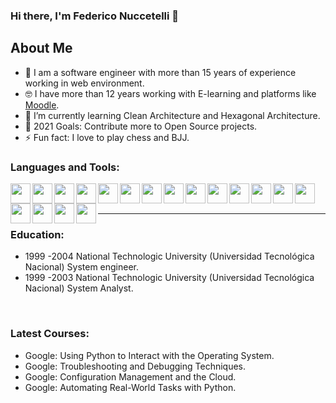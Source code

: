 ### Hi there, I'm Federico Nuccetelli  👋

## About Me

- :muscle: I am a software engineer with more than 15 years of experience working in web environment.
- :nerd_face: I have more than 12 years working with E-learning and platforms like [Moodle](https://moodle.org/).
- 🌱 I’m currently learning Clean Architecture and Hexagonal Architecture.
- 🥅 2021 Goals: Contribute more to Open Source projects.
- ⚡ Fun fact: I love to play chess and BJJ.


### Languages and Tools:

<img height="32" width="32" align="left" src="https://cdn.jsdelivr.net/npm/simple-icons@v4/icons/php.svg" />
<img height="32" width="32" align="left" src="https://cdn.jsdelivr.net/npm/simple-icons@v4/icons/javascript.svg" />
<img height="32" width="32" align="left" src="https://cdn.jsdelivr.net/npm/simple-icons@v4/icons/node-dot-js.svg" />
<img height="32" width="32" align="left" src="https://cdn.jsdelivr.net/npm/simple-icons@v4/icons/python.svg" />
<img height="32" width="32" align="left" src="https://cdn.jsdelivr.net/npm/simple-icons@v4/icons/mysql.svg" />
<img height="32" width="32" align="left" src="https://cdn.jsdelivr.net/npm/simple-icons@v4/icons/postgresql.svg" />
<img height="32" width="32" align="left" src="https://cdn.jsdelivr.net/npm/simple-icons@v4/icons/mongodb.svg" />
<img height="32" width="32" align="left" src="https://cdn.jsdelivr.net/npm/simple-icons@v4/icons/docker.svg" />
<img height="32" width="32" align="left" src="https://cdn.jsdelivr.net/npm/simple-icons@v4/icons/html5.svg" />
<img height="32" width="32" align="left" src="https://cdn.jsdelivr.net/npm/simple-icons@v4/icons/css3.svg" />
<img height="32" width="32" align="left" src="https://cdn.jsdelivr.net/npm/simple-icons@v4/icons/jquery.svg" />
<img height="32" width="32" align="left" src="https://cdn.jsdelivr.net/npm/simple-icons@v4/icons/linux.svg" />
<img height="32" width="32" align="left" src="https://cdn.jsdelivr.net/npm/simple-icons@v4/icons/wordpress.svg" />
<img height="32" width="32" align="left" src="https://cdn.jsdelivr.net/npm/simple-icons@v4/icons/laravel.svg" />
<img height="32" width="32" align="left" src="https://cdn.jsdelivr.net/npm/simple-icons@v4/icons/git.svg" />
<img height="32" width="32" align="left" src="https://cdn.jsdelivr.net/npm/simple-icons@v4/icons/github.svg" />
<img height="32" width="32" align="left" src="https://cdn.jsdelivr.net/npm/simple-icons@v4/icons/gitlab.svg" />
<img height="32" width="32" align="left" src="https://cdn.jsdelivr.net/npm/simple-icons@v4/icons/bitbucket.svg" />


<br />
<br />



---
### Education:

- 1999 -2004 National Technologic University (Universidad Tecnológica Nacional) System engineer.
- 1999 -2003 National Technologic University (Universidad Tecnológica Nacional) System Analyst.

<br />

### Latest Courses:

- Google: Using Python to Interact with the Operating System.
- Google: Troubleshooting and Debugging Techniques.
- Google: Configuration Management and the Cloud.
- Google: Automating Real-World Tasks with Python.